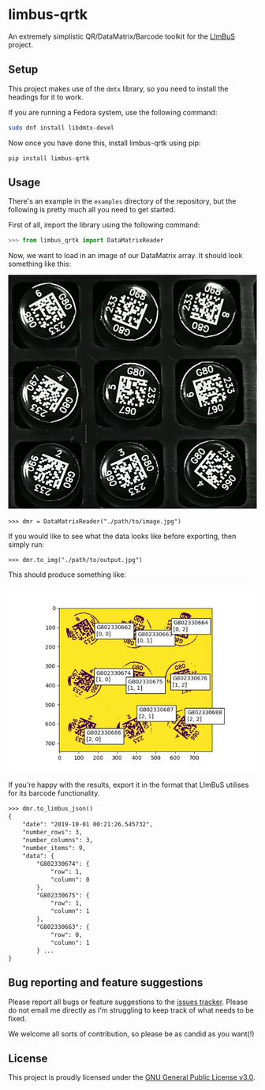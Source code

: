 # limbus-qrtk

An extremely simplistic QR/DataMatrix/Barcode toolkit for the [LImBuS](https://www.github.com/AberystwythSystemsBiology/limbus/) project.

## Setup

This project makes use of the ```dmtx``` library, so you need to install the headings for it to work.

If you are running a Fedora system, use the following command:

```bash
sudo dnf install libdmtx-devel
```

Now once you have done this, install limbus-qrtk using pip:

```
pip install limbus-qrtk
```

## Usage

There's an example in the ```examples``` directory of the repository, but the following is pretty much all you need to get started.

First of all, import the library using the following command:

```python
>>> from limbus_qrtk import DataMatrixReader
```

Now, we want to load in an image of our DataMatrix array. It should look something like this:

<img src="examples/datamatrix_example.jpeg" max-width="350px">

```
>>> dmr = DataMatrixReader("./path/to/image.jpg")
```

If you would like to see what the data looks like before exporting, then simply run:

```
>>> dmr.to_img("./path/to/output.jpg")
```

This should produce something like:

<img src="examples/datamatrix_prep.jpg" max-width="350px">

If you're happy with the results, export it in the format that LImBuS utilises for its barcode functionality.


```
>>> dmr.to_limbus_json()
{
    "date": "2019-10-01 00:21:26.545732",
    "number_rows": 3,
    "number_columns": 3,
    "number_items": 9,
    "data": {
        "G802330674": {
            "row": 1,
            "column": 0
        },
        "G802330675": {
            "row": 1,
            "column": 1
        },
        "G802330663": {
            "row": 0,
            "column": 1
        } ...
}
```

## Bug reporting and feature suggestions

Please report all bugs or feature suggestions to the [issues tracker](https://www.github.com/AberystwythSystemsBiology/limbus-qrtk/issues). Please do not email me directly as I'm struggling to keep track of what needs to be fixed.

We welcome all sorts of contribution, so please be as candid as you want(!)

## License

This project is proudly licensed under the [GNU General Public License v3.0](https://raw.githubusercontent.com/AberystwythSystemsBiology/limbus-qrtk/LICENSE).
